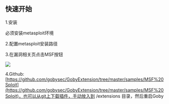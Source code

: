 ## 快速开始
1.安装

必须安装metasploit环境

2.配置metasploit安装路径

3.在漏洞相关页点击MSF按钮

![](static/img/extension/ex-msf.gif)

4.Github: [https://github.com/gobysec/GobyExtension/tree/master/samples/MSF%20Sploit](https://github.com/gobysec/GobyExtension/tree/master/samples/MSF%20Sploit)，也可以从git上下载插件，手动放入到 /extensions 目录，然后重启Goby